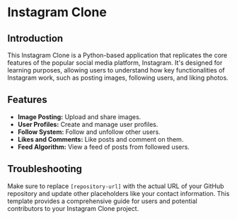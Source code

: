 # Instagram Clone

## Introduction
This Instagram Clone is a Python-based application that replicates the core features of the popular social media platform, Instagram. It's designed for learning purposes, allowing users to understand how key functionalities of Instagram work, such as posting images, following users, and liking photos.

## Features
- **Image Posting:** Upload and share images.
- **User Profiles:** Create and manage user profiles.
- **Follow System:** Follow and unfollow other users.
- **Likes and Comments:** Like posts and comment on them.
- **Feed Algorithm:** View a feed of posts from followed users.

## Troubleshooting

Make sure to replace `[repository-url]` with the actual URL of your GitHub repository and update other placeholders like your contact information. This template provides a comprehensive guide for users and potential contributors to your Instagram Clone project.
